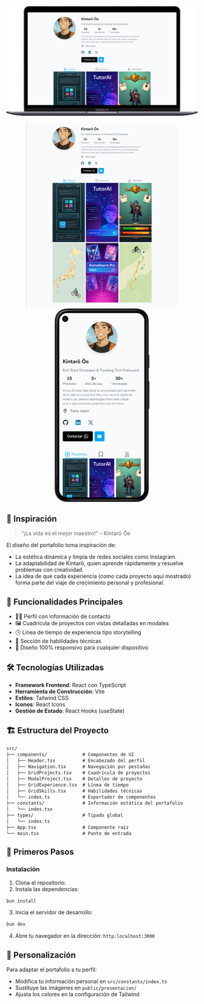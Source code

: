 


<!-- ![Vista previa del Portafolio](./public/presentacion/desktop-full.png) -->

![Vista previa del Portafolio](./public/presentacion/destokp-marco.png)<!-- ![Vista previa del Portafolio](./public/presentacion/mobile.png) -->

<div align="center">
  <img src="./public/presentacion/desktop-full.png" width="400" />
  <img src="./public/presentacion/mobile.png" width="250" />
</div>

## 🧠 Inspiración

> “¡La vida es el mejor maestro!” – Kintarō Ōe

El diseño del portafolio toma inspiración de:
- La estética dinámica y limpia de redes sociales como Instagram.
- La adaptabilidad de Kintarō, quien aprende rápidamente y resuelve problemas con creatividad.
- La idea de que cada experiencia (como cada proyecto aquí mostrado) forma parte del viaje de crecimiento personal y profesional.

## 📌 Funcionalidades Principales

- 🧑‍💼 Perfil con información de contacto
- 🖼️ Cuadrícula de proyectos con vistas detalladas en modales
- 🕒 Línea de tiempo de experiencia tipo storytelling
- 🧠 Sección de habilidades técnicas
- 📱 Diseño 100% responsivo para cualquier dispositivo


## 🛠️ Tecnologías Utilizadas

- **Framework Frontend**: React con TypeScript
- **Herramienta de Construcción**: Vite
- **Estilos**: Tailwind CSS
- **Iconos**: React Icons
- **Gestión de Estado**: React Hooks (useState)

## 🏗️ Estructura del Proyecto

```plaintext
src/
├── components/             # Componentes de UI
│   ├── Header.tsx          # Encabezado del perfil
│   ├── Navigation.tsx      # Navegación por pestañas
│   ├── GridProjects.tsx    # Cuadrícula de proyectos
│   ├── ModalProject.tsx    # Detalles de proyecto
│   ├── GridExperience.tsx  # Línea de tiempo
│   ├── GridSkills.tsx      # Habilidades técnicas
│   └── index.ts            # Exportador de componentes
├── constants/              # Información estática del portafolio
│   └── index.tsx
├── types/                  # Tipado global
│   └── index.ts
├── App.tsx                 # Componente raíz
└── main.tsx                # Punto de entrada
```

## 🚦 Primeros Pasos

### Instalación

1. Clona el repositorio:
2. Instala las dependencias:

```bash
bun install
```

3. Inicia el servidor de desarrollo:

```bash
bun dev
```
4. Abre tu navegador en la dirección:
`http:localhost:3000`

## 🎨 Personalización

Para adaptar el portafolio a tu perfil:

- Modifica tu información personal en `src/constants/index.ts`
- Sustituye las imágenes en `public/presentacion/`
- Ajusta los colores en la configuración de Tailwind
